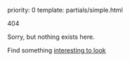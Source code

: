 priority: 0
template: partials/simple.html

<div id="page-error" class="fullpage full-header">
    <div class="error-message-container">
        <div class="container-fluid error-message">
            <div class="row">
                <div class="col-sm-3">
                    <p>404</p>
                </div>
                <div class="col-sm-9">
                    <p>Sorry, but nothing exists here.</p>
                    <span>Find something <a href="/examples/">interesting to look</a></span>
                </div>
            </div>
        </div>
    </div>
</div>